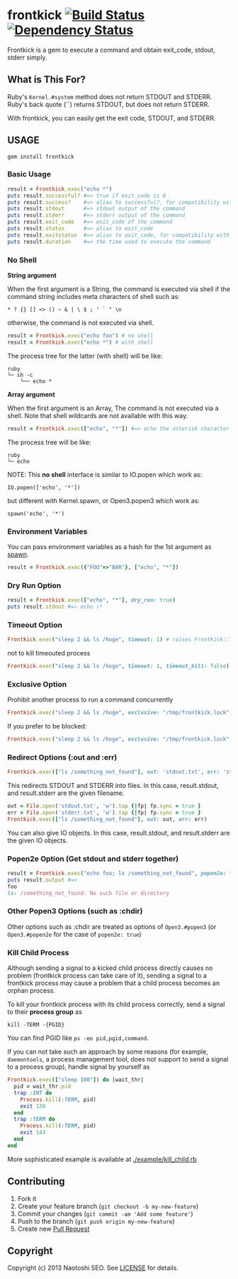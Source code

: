 # frontkick [![Build Status](https://secure.travis-ci.org/sonots/frontkick.png?branch=master)](http://travis-ci.org/sonots/frontkick) [![Dependency Status](https://gemnasium.com/sonots/frontkick.png)](https://gemnasium.com/sonots/frontkick)

Frontkick is a gem to execute a command and obtain exit\_code, stdout, stderr simply.

## What is This For?

Ruby's `Kernel.#system` method does not return STDOUT and STDERR.
Ruby's back quote (``) returns STDOUT, but does not return STDERR.

With frontkick, you can easily get the exit code, STDOUT, and STDERR.

## USAGE

```
gem install frontkick
```

### Basic Usage

```ruby
result = Frontkick.exec("echo *")
puts result.successful? #=> true if exit_code is 0
puts result.success?    #=> alias to successful?, for compatibility with Process::Status
puts result.stdout      #=> stdout output of the command
puts result.stderr      #=> stderr output of the command
puts result.exit_code   #=> exit_code of the command
puts result.status      #=> alias to exit_code
puts result.exitstatus  #=> alias to exit_code, for compatibility with Process::Status
puts result.duration    #=> the time used to execute the command
```

### No Shell

**String argument**

When the first argument is a String, the command is executed via shell if the command string includes meta characters of shell such as:

```
* ? {} [] <> () ~ & | \ $ ; ' ` " \n
```

otherwise, the command is not executed via shell.

```ruby
result = Frontkick.exec("echo foo") # no shell
result = Frontkick.exec("echo *") # with shell
```

The process tree for the latter (with shell)  will be like:

```
ruby
└─ sh -c
    └── echo *
```

**Array argument**

When the first argument is an Array, The command is not executed via a shell.
Note that shell wildcards are not available with this way.

```ruby
result = Frontkick.exec(["echo", "*"]) #=> echo the asterisk character
```

The process tree will be like:

```
ruby
└─ echo
```

NOTE: This **no shell** interface is similar to IO.popen which work as:

```
IO.popen(['echo', '*'])
```

but different with Kernel.spawn, or Open3.popen3 which work as:

```
spawn('echo', '*')
```

### Environment Variables

You can pass environment variables as a hash for the 1st argument as [spawn](https://ruby-doc.org/core-2.4.0/Kernel.html#method-i-spawn).

```ruby
result = Frontkick.exec({"FOO"=>"BAR"}, ["echo", "*"])
```

### Dry Run Option

```ruby
result = Frontkick.exec(["echo", "*"], dry_run: true)
puts result.stdout #=> echo \*
```

### Timeout Option

```ruby
Frontkick.exec("sleep 2 && ls /hoge", timeout: 1) # raises Frontkick::Timeout
```

not to kill timeouted process

```ruby
Frontkick.exec("sleep 2 && ls /hoge", timeout: 1, timeout_kill: false) # raises Frontkick::Timeout
```

### Exclusive Option

Prohibit another process to run a command concurrently

```ruby
Frontkick.exec("sleep 2 && ls /hoge", exclusive: "/tmp/frontkick.lock") # raises Fontkick::Locked if locked
```

If you prefer to be blocked:

```ruby
Frontkick.exec("sleep 2 && ls /hoge", exclusive: "/tmp/frontkick.lock", exclusive_blocking: true)
```

### Redirect Options (:out and :err)

```ruby
Frontkick.exec(["ls /something_not_found"], out: 'stdout.txt', err: 'stderr.txt')
```

This redirects STDOUT and STDERR into files. In this case, result.stdout, and result.stderr are the given filename.

```ruby
out = File.open('stdout.txt', 'w').tap {|fp| fp.sync = true }
err = File.open('stderr.txt', 'w').tap {|fp| fp.sync = true }
Frontkick.exec(["ls /something_not_found"], out: out, err: err)
```

You can also give IO objects. In this case, result.stdout, and result.stderr are the given IO objects.

### Popen2e Option (Get stdout and stderr together)

```ruby
result = Frontkick.exec("echo foo; ls /something_not_found", popen2e: true)
puts result.output #=>
foo
ls: /something_not_found: No such file or directory
```

### Other Popen3 Options (such as :chdir)

Other options such as :chdir are treated as options of `Open3.#popen3` (or `Open3.#popen2e` for the case of `popen2e: true`)

### Kill Child Process

Although sending a signal to a kicked child process directly causes no problem (frontkick process can take care of it),
sending a signal to a frontkick process may cause a problem that a child process becomes an orphan process.

To kill your frontkick process with its child process correctly, send a signal to their **process group** as

    kill -TERM -{PGID}

You can find PGID like `ps -eo pid,pgid,command`.

If you can not take such an approach by some reasons (for example, `daemontools`, a process management tool,
does not support to send a signal to a process group), handle signal by yourself as

```ruby
Frontkick.exec(["sleep 100"]) do |wait_thr|
  pid = wait_thr.pid
  trap :INT do
    Process.kill(:TERM, pid)
    exit 130
  end
  trap :TERM do
    Process.kill(:TERM, pid)
    exit 143
  end
end
```

More sophisticated example is available at [./example/kill_child.rb](./example/kill_child.rb)

## Contributing

1. Fork it
2. Create your feature branch (`git checkout -b my-new-feature`)
3. Commit your changes (`git commit -am 'Add some feature'`)
4. Push to the branch (`git push origin my-new-feature`)
5. Create new [Pull Request](../../pull/new/master)

## Copyright

Copyright (c) 2013 Naotoshi SEO. See [LICENSE](LICENSE) for details.
